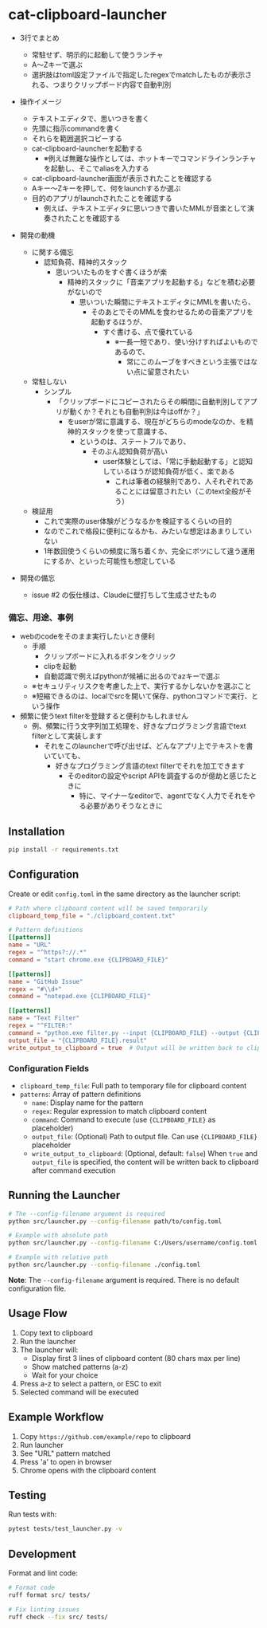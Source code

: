 # cat-clipboard-launcher

- 3行でまとめ
  - 常駐せず、明示的に起動して使うランチャ
  - A～Zキーで選ぶ
  - 選択肢はtoml設定ファイルで指定したregexでmatchしたものが表示される、つまりクリップボード内容で自動判別

- 操作イメージ
  - テキストエディタで、思いつきを書く
  - 先頭に指示commandを書く
  - それらを範囲選択コピーする
  - cat-clipboard-launcherを起動する
    - ※例えば無難な操作としては、ホットキーでコマンドラインランチャを起動し、そこでaliasを入力する
  - cat-clipboard-launcher画面が表示されたことを確認する
  - Aキー～Zキーを押して、何をlaunchするか選ぶ
  - 目的のアプリがlaunchされたことを確認する
    - 例えば、テキストエディタに思いつきで書いたMMLが音楽として演奏されたことを確認する

- 開発の動機
  - に関する備忘
    - 認知負荷、精神的スタック
      - 思いついたものをすぐ書くほうが楽
        - 精神的スタックに「音楽アプリを起動する」などを積む必要がないので
          - 思いついた瞬間にテキストエディタにMMLを書いたら、
            - そのあとでそのMMLを食わせるための音楽アプリを起動するほうが、
              - すぐ書ける、点で優れている
                - ※一長一短であり、使い分けすればよいものであるので、
                  - 常にこのムーブをすべきという主張ではない点に留意されたい
  - 常駐しない
    - シンプル
      - 「クリップボードにコピーされたらその瞬間に自動判別してアプリが動くか？それとも自動判別は今はoffか？」
        - をuserが常に意識する、現在がどちらのmodeなのか、を精神的スタックを使って意識する、
          - というのは、ステートフルであり、
            - そのぶん認知負荷が高い
              - user体験としては、「常に手動起動する」と認知しているほうが認知負荷が低く、楽である
                - これは筆者の経験則であり、人それぞれであることには留意されたい（このtext全般がそう）
  - 検証用
    - これで実際のuser体験がどうなるかを検証するくらいの目的
    - なのでこれで格段に便利になるかも、みたいな想定はあまりしていない
    - 1年数回使うくらいの頻度に落ち着くか、完全にボツにして違う運用にするか、といった可能性も想定している

- 開発の備忘
  - issue #2 の仮仕様は、Claudeに壁打ちして生成させたもの

### 備忘、用途、事例
- webのcodeをそのまま実行したいとき便利
  - 手順
    - クリップボードに入れるボタンをクリック
    - clipを起動
    - 自動認識で例えばpythonが候補に出るのでazキーで選ぶ
  - ※セキュリティリスクを考慮した上で、実行するかしないかを選ぶこと
  - ※短縮できるのは、localでsrcを開いて保存、pythonコマンドで実行、という操作
- 頻繁に使うtext filterを登録すると便利かもしれません
    - 例、頻繁に行う文字列加工処理を、好きなプログラミング言語でtext filterとして実装します
        - それをこのlauncherで呼び出せば、どんなアプリ上でテキストを書いていても、
            - 好きなプログラミング言語のtext filterでそれを加工できます
                - そのeditorの設定やscript APIを調査するのが億劫と感じたときに
                    - 特に、マイナーなeditorで、agentでなく人力でそれをやる必要がありそうなときに

## Installation

```bash
pip install -r requirements.txt
```

## Configuration

Create or edit `config.toml` in the same directory as the launcher script:

```toml
# Path where clipboard content will be saved temporarily
clipboard_temp_file = "./clipboard_content.txt"

# Pattern definitions
[[patterns]]
name = "URL"
regex = "^https?://.*"
command = "start chrome.exe {CLIPBOARD_FILE}"

[[patterns]]
name = "GitHub Issue"
regex = "#\\d+"
command = "notepad.exe {CLIPBOARD_FILE}"

[[patterns]]
name = "Text Filter"
regex = "^FILTER:"
command = "python.exe filter.py --input {CLIPBOARD_FILE} --output {CLIPBOARD_FILE}.result"
output_file = "{CLIPBOARD_FILE}.result"
write_output_to_clipboard = true  # Output will be written back to clipboard
```

### Configuration Fields

- `clipboard_temp_file`: Full path to temporary file for clipboard content
- `patterns`: Array of pattern definitions
  - `name`: Display name for the pattern
  - `regex`: Regular expression to match clipboard content
  - `command`: Command to execute (use `{CLIPBOARD_FILE}` as placeholder)
  - `output_file`: (Optional) Path to output file. Can use `{CLIPBOARD_FILE}` placeholder
  - `write_output_to_clipboard`: (Optional, default: `false`) When `true` and `output_file` is specified, the content will be written back to clipboard after command execution

## Running the Launcher

```bash
# The --config-filename argument is required
python src/launcher.py --config-filename path/to/config.toml

# Example with absolute path
python src/launcher.py --config-filename C:/Users/username/config.toml

# Example with relative path
python src/launcher.py --config-filename ./config.toml
```

**Note**: The `--config-filename` argument is required. There is no default configuration file.

## Usage Flow

1. Copy text to clipboard
2. Run the launcher
3. The launcher will:
   - Display first 3 lines of clipboard content (80 chars max per line)
   - Show matched patterns (a-z)
   - Wait for your choice
4. Press a-z to select a pattern, or ESC to exit
5. Selected command will be executed

## Example Workflow

1. Copy `https://github.com/example/repo` to clipboard
2. Run launcher
3. See "URL" pattern matched
4. Press 'a' to open in browser
5. Chrome opens with the clipboard content

## Testing

Run tests with:

```bash
pytest tests/test_launcher.py -v
```

## Development

Format and lint code:

```bash
# Format code
ruff format src/ tests/

# Fix linting issues
ruff check --fix src/ tests/
```
